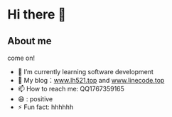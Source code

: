 # Hi there 👋

<!--
**LHNB521/LHNB521** is a ✨ _special_ ✨ repository because its `README.md` (this file) appears on your GitHub profile.

Here are some ideas to get you started:

- 🔭 I’m currently learning on software development
- 🌱 I’m currently learning ...
- 👯 I’m looking to collaborate on ...
- 🤔 I’m looking for help with ...
- 💬 Ask me about ...
- 📫 How to reach me: ...
- 😄 Pronouns: ...
- ⚡ Fun fact: ...
-->
## About me
  come on!

- 🌱 I’m currently learning software development 
- 💬 My blog：www.lh521.top and www.linecode.top
- 📫 How to reach me: QQ1767359165
- 😄 : positive
- ⚡ Fun fact: hhhhhh
